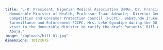 ```yaml
---
title: 'L-R: President, Nigerian Medical Association (NMA), Dr. Francis Faduyile;
  Honourable Minister of Health, Professor Isaac Adewole;  Director General, Federal
  Competition and Consumer Protection Council (FCCPC), Babatunde Irukera; Director,
  Surveillance and Enforcement FCCPC, Mrs. Leke Ogundipe during the DG’s courtesy
  visit to the Honourable Minister to ratify the draft Patients’ Bill of Rights in
  Abuja.'
image: "/uploads/bill-01.jpg"
dimensions: 1012x675
---
```


